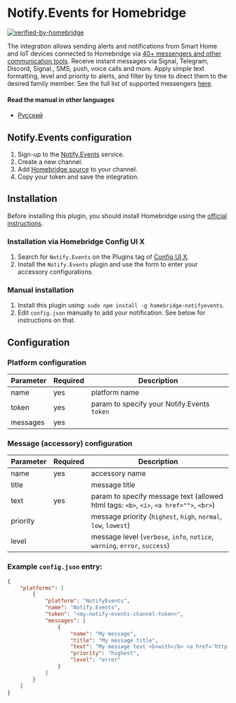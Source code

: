 # Notify.Events for Homebridge

[![verified-by-homebridge](https://badgen.net/badge/homebridge/verified/purple)](https://github.com/homebridge/homebridge/wiki/Verified-Plugins)

The integration allows sending alerts and notifications from Smart Home and IoT devices connected to Homebridge via [40+ messengers and other communication tools](https://notify.events/#sRecipients).
Receive instant messages via Signal, Telegram, Discord, Signal., SMS, push, voice calls and more. Apply simple text formatting, level and priority to alerts, and filter by time to direct them to the desired family member.
See the full list of supported messengers [here](https://notify.events/features).

#### Read the manual in other languages

- [Русский](docs/ru-RU/README.md)

## Notify.Events configuration

1. Sign-up to the [Notify.Events](https://notify.events/user/sign-in) service.
2. Create a new channel.
3. Add [Homebridge source](https://notify.events/source/homebridge) to your channel.
4. Copy your token and save the integration.

## Installation

Before installing this plugin, you should install Homebridge using the [official instructions](https://github.com/homebridge/homebridge/wiki).

### Installation via Homebridge Config UI X

1. Search for `Notify.Events` on the Plugins tag of [Config UI X](https://www.npmjs.com/package/homebridge-config-ui-x).
2. Install the `Notify.Events` plugin and use the form to enter your accessory configurations.

### Manual installation

1. Install this plugin using: `sudo npm install -g homebridge-notifyevents`.
2. Edit `config.json` manually to add your notification. See below for instructions on that.

## Configuration

### Platform configuration

| Parameter | Required | Description                                 |
|-----------|----------|---------------------------------------------|
| name      | yes      | platform name                               |
| token     | yes      | param to specify your Notify.Events `token` |
| messages  | yes      |                                             |

### Message (accessory) configuration

| Parameter | Required | Description                                                                            |
|-----------|----------|----------------------------------------------------------------------------------------|
| name      | yes      | accessory name                                                                         |
| title     |          | message title                                                                          |
| text      | yes      | param to specify message text (allowed html tags: `<b>`, `<i>`, `<a href="">`, `<br>`) |
| priority  |          | message priority (`highest`, `high`, `normal`, `low`, `lowest`)                        |
| level     |          | message level (`verbose`, `info`, `notice`, `warning`, `error`, `success`)             |

### Example `config.json` entry:

```json
{
    "platforms": [
        {
            "platform": "NotifyEvents",
            "name": "Notify.Events",
            "token": "<my-notify-events-channel-token>",
            "messages": [
                {
                    "name": "My message",
                    "title": "My message title",
                    "text": "My message text <b>with</b> <a href='http://google.com'>HTML</a>",
                    "priority": "highest",
                    "level": "error"
                }
            ]
        }
    ]
}
```
